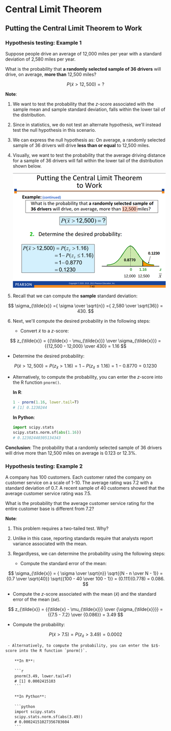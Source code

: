 # Central Limit Theorem
## Putting the Central Limit Theorem to Work
### Hypothesis testing: Example 1
Suppose people drive an average of 12,000 miles per year with a standard deviation of 2,580 miles per year.

What is the probability that **a randomly selected sample of 36 drivers** will drive, on average, **more than** 12,500 miles?

$$
P(\tilde{x} > 12,500) = ?
$$

**Note**:
1. We want to test the probability that the $z$-score associated with the sample mean and sample standard deviation, falls within the lower tail of the distribution. 
2. Since in statistics, we do not test an alternate hypothesis, we'll instead test the null hypothesis in this scenario. 
3. We can express the null hypothesis as: On average, a randomly selected sample of 36 drivers will drive **less than or equal** to 12,500 miles.
4. Visually, we want to test the probability that the average driving distance for a sample of 36 drivers will fall within the lower tail of the distribution shown below. 

    ![Distribution for a sample of 36 drivers](./images/Screenshot%202023-07-06%20at%2023-25-37%20Chapter%207%20-%20dbs3e_ppt_ch07.pdf.png)


5. Recall that we can compute the **sample** standard deviation:

$$
\sigma_{\tilde{x}} ={ \sigma \over \sqrt{n}} ={ 2,580 \over \sqrt{36}} = 430.
$$

6. Next, we'll compute the desired probability in the following steps:

   - Convert $\tilde{x}$ to a $z$-score:

$$
z_{\tilde{x}} = {{\tilde{x} - \mu_{\tilde{x}}} \over \sigma_{\tilde{x}}} = {{12,500 - 12,000} \over 430} = 1.16
$$

   - Determine the desired probability:

$$
P(\tilde{x} > 12,500) = P(z_{\tilde{x}} > 1.16) = 1 - P(z_{\tilde{x}} \leq 1.16) = 1 - 0.8770 = 0.1230
$$

   - Alternatively, to compute the probability, you can enter the $z$-score into the R function `pnorm()`.

        **In R**:
        ```r
        1 - pnorm(1.16, lower.tail=T)
        # [1] 0.1230244
        ```

        **In Python**:
        ```python
        import scipy.stats
        scipy.stats.norm.sf(abs(1.16))
        # 0.12302440305134343
        ```

**Conclusion**: The probability that a randomly selected sample of 36 drivers will drive more than 12,500 miles on average is 0.123 or 12.3%.

### Hypothesis testing: Example 2
A company has 100 customers. Each customer rated the company on customer service on a scale of 1-10. The average rating was 7.2 with a standard deviation of 0.7. A recent sample of 40 customers showed that the average customer service rating was 7.5.

What is the probability that the average customer service
rating for the entire customer base is different from 7.2?

**Note**:
1. This problem requires a two-tailed test. Why?
2. Unlike in this case, reporting standards require that analysts report variance associated with the mean. 
3. Regardlyess, we can determine the probability using the following steps:
   
   - Compute the standard error of the mean:

$$
\sigma_{\tilde{x}} =  { \sigma \over \sqrt{n}} \sqrt{{N - n \over N - 1}} = {0.7 \over \sqrt{40}} \sqrt{{100 - 40 \over 100 - 1}} = (0.111)(0.778) = 0.086.
$$   
   
   - Compute the $z$-score associated with the mean ($\tilde{x}$) and the standard error of the mean ($se$).

$$
z_{\tilde{x}} = {{\tilde{x} - \mu_{\tilde{x}}} \over {\sigma_{\tilde{x}}}} = {{7.5 - 7.2} \over {0.086}} = 3.49
$$

   - Compute the probability:
  
$$
P(\tilde{x} > 7.5) = P(z_{\tilde{x}} > 3.49) = 0.0002
$$
   
     - Alternatively, to compute the probability, you can enter the $z$-score into the R function `pnorm()`.

        **In R**:

        ```r
        pnorm(3.49, lower.tail=F)
        # [1] 0.0002415103
        ```

        **In Python**:

        ```python
        import scipy.stats
        scipy.stats.norm.sf(abs(3.49))
        # 0.00024151027356783604
        ```
